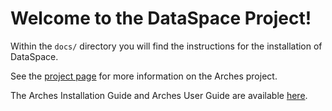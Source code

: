 # Welcome to the DataSpace Project!

Within the `docs/` directory you will find the instructions for the installation of DataSpace. 

See the [project page](http://archesproject.org/) for more information on the Arches project.

The Arches Installation Guide and Arches User Guide are available [here](http://archesproject.org/documentation/).
